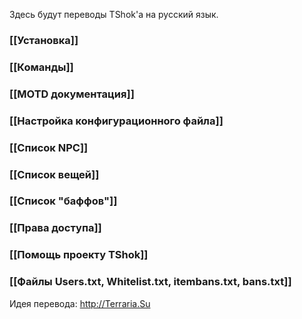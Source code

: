 Здесь будут переводы TShok'a на русский язык.

### [[Установка]]
### [[Команды]]
### [[MOTD документация]]
### [[Настройка конфигурационного файла]]
### [[Список NPC]]
### [[Список вещей]]
### [[Список "баффов"]]
### [[Права доступа]]
### [[Помощь проекту TShok]]
### [[Файлы Users.txt, Whitelist.txt, itembans.txt, bans.txt]]

Идея перевода: http://Terraria.Su
